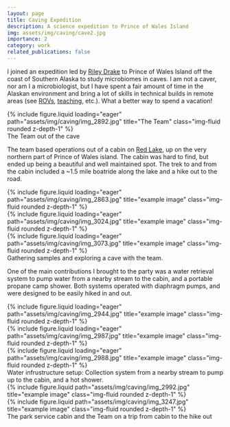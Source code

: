```yaml
---
layout: page
title: Caving Expedition
description: A science expedition to Prince of Wales Island
img: assets/img/caving/cave2.jpg
importance: 2
category: work
related_publications: false
---
```


I joined an expedition led by <a href="https://www.linkedin.com/in/rileydrake/">Riley Drake</a> to Prince of Wales Island off the coast of Southern Alaska to study microbiomes in caves. I am not a caver, nor am I a microbiologist, but I have spent a fair amount of time in the Alaskan environment and bring a lot of skills in technical builds in remote areas (see [ROVs](/projects/rovs/), [teaching](/projects/teaching/), etc.). What a better way to spend a vacation!

<div class="row">
    <div class="col-sm mt-3 mt-md-0">
        {% include figure.liquid loading="eager" path="assets/img/caving/img_2892.jpg" title="The Team" class="img-fluid rounded z-depth-1" %}
    </div>
</div>
<div class="caption">
    The Team out of the cave
</div>

The team based operations out of a cabin on <a href="https://maps.app.goo.gl/wCeH6JRrJ17kCh1n6"> Red Lake</a>, up on the very northern part of Prince of Wales island. The cabin was hard to find, but ended up being a beautiful and well maintained spot. The trek to and from the cabin included a ~1.5 mile boatride along the lake and a hike out to the road.

<div class="row">
    <div class="col-sm mt-3 mt-md-0">
        {% include figure.liquid loading="eager" path="assets/img/caving/img_2863.jpg" title="example image" class="img-fluid rounded z-depth-1" %}
    </div>
    <div class="col-sm mt-3 mt-md-0">
        {% include figure.liquid loading="eager" path="assets/img/caving/img_3024.jpg" title="example image" class="img-fluid rounded z-depth-1" %}
    </div>
    <div class="col-sm mt-3 mt-md-0">
        {% include figure.liquid loading="eager" path="assets/img/caving/img_3073.jpg" title="example image" class="img-fluid rounded z-depth-1" %}
    </div>
</div>
<div class="caption">
    Gathering samples and exploring a cave with the team.
</div>

One of the main contributions I brought to the party was a water retrieval system to pump water from a nearby stream to the cabin, and a portable propane camp shower. Both systems operated with diaphragm pumps, and were designed to be easily hiked in and out.

<div class="row">
    <div class="col-sm mt-3 mt-md-0">
        {% include figure.liquid loading="eager" path="assets/img/caving/img_2944.jpg" title="example image" class="img-fluid rounded z-depth-1" %}
    </div>
    <div class="col-sm mt-3 mt-md-0">
        {% include figure.liquid loading="eager" path="assets/img/caving/img_2987.jpg" title="example image" class="img-fluid rounded z-depth-1" %}
    </div>
    <div class="col-sm mt-3 mt-md-0">
        {% include figure.liquid loading="eager" path="assets/img/caving/img_2988.jpg" title="example image" class="img-fluid rounded z-depth-1" %}
    </div>
</div>    
<div class="caption">
    Water infrustructure setup: Collection system from a nearby stream to pump up to the cabin, and a hot shower.
</div>

<div class="row justify-content-sm-center">
    <div class="col-sm mt-3 mt-md-0">
        {% include figure.liquid path="assets/img/caving/img_2992.jpg" title="example image" class="img-fluid rounded z-depth-1" %}
    </div>
    <div class="col-sm mt-3 mt-md-0">
        {% include figure.liquid path="assets/img/caving/img_3247.jpg" title="example image" class="img-fluid rounded z-depth-1" %}
    </div>
</div>
<div class="caption">
    The park service cabin and the Team on a trip from cabin to the hike out
</div>
